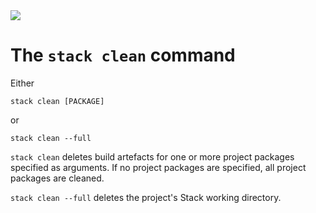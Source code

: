 <div class="hidden-warning"><a href="https://docs.haskellstack.org/"><img src="https://cdn.jsdelivr.net/gh/commercialhaskell/stack/doc/img/hidden-warning.svg"></a></div>

# The `stack clean` command

Either

~~~text
stack clean [PACKAGE]
~~~

or

~~~text
stack clean --full
~~~

`stack clean` deletes build artefacts for one or more project packages specified
as arguments. If no project packages are specified, all project packages are
cleaned.

`stack clean --full` deletes the project's Stack working directory.
